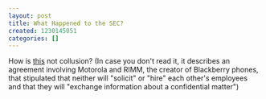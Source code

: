 ```yaml
---
layout: post
title: What Happened to the SEC?
created: 1230145051
categories: []
---
```

How is <a href="http://www.reuters.com/article/businessNews/idUSTRE4BN1JY20081224">this</a> not collusion? (In case you don't read it, it describes an agreement involving Motorola and RIMM, the creator of Blackberry phones, that stipulated that neither will "solicit" or "hire" each other's employees and that they will "exchange information about a confidential matter")
